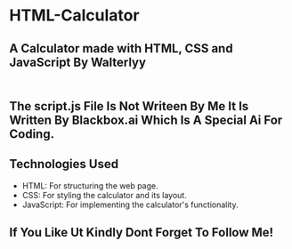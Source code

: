# HTML-Calculator
## A Calculator made with HTML, CSS and JavaScript By Walterlyy <br><br>

## The script.js File Is Not Writeen By Me It Is Written By Blackbox.ai Which Is A Special Ai For Coding.

## Technologies Used
- HTML: For structuring the web page.
- CSS: For styling the calculator and its layout.
- JavaScript: For implementing the calculator's functionality.

## If You Like Ut Kindly Dont Forget To Follow Me!